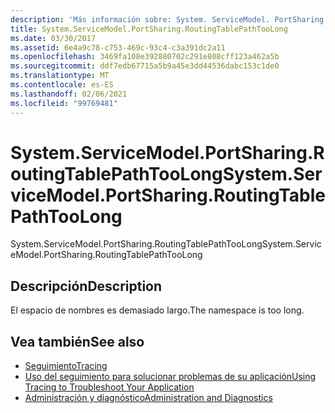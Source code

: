 ```yaml
---
description: 'Más información sobre: System. ServiceModel. PortSharing. RoutingTablePathTooLong'
title: System.ServiceModel.PortSharing.RoutingTablePathTooLong
ms.date: 03/30/2017
ms.assetid: 6e4a9c78-c753-469c-93c4-c3a391dc2a11
ms.openlocfilehash: 3469fa108e392880702c291e808cff123a462a5b
ms.sourcegitcommit: ddf7edb67715a5b9a45e3dd44536dabc153c1de0
ms.translationtype: MT
ms.contentlocale: es-ES
ms.lasthandoff: 02/06/2021
ms.locfileid: "99769481"
---
```

# <a name="systemservicemodelportsharingroutingtablepathtoolong"></a><span data-ttu-id="b8395-103">System.ServiceModel.PortSharing.RoutingTablePathTooLong</span><span class="sxs-lookup"><span data-stu-id="b8395-103">System.ServiceModel.PortSharing.RoutingTablePathTooLong</span></span>

<span data-ttu-id="b8395-104">System.ServiceModel.PortSharing.RoutingTablePathTooLong</span><span class="sxs-lookup"><span data-stu-id="b8395-104">System.ServiceModel.PortSharing.RoutingTablePathTooLong</span></span>  
  
## <a name="description"></a><span data-ttu-id="b8395-105">Descripción</span><span class="sxs-lookup"><span data-stu-id="b8395-105">Description</span></span>  

 <span data-ttu-id="b8395-106">El espacio de nombres es demasiado largo.</span><span class="sxs-lookup"><span data-stu-id="b8395-106">The namespace is too long.</span></span>  
  
## <a name="see-also"></a><span data-ttu-id="b8395-107">Vea también</span><span class="sxs-lookup"><span data-stu-id="b8395-107">See also</span></span>

- [<span data-ttu-id="b8395-108">Seguimiento</span><span class="sxs-lookup"><span data-stu-id="b8395-108">Tracing</span></span>](index.md)
- [<span data-ttu-id="b8395-109">Uso del seguimiento para solucionar problemas de su aplicación</span><span class="sxs-lookup"><span data-stu-id="b8395-109">Using Tracing to Troubleshoot Your Application</span></span>](using-tracing-to-troubleshoot-your-application.md)
- [<span data-ttu-id="b8395-110">Administración y diagnóstico</span><span class="sxs-lookup"><span data-stu-id="b8395-110">Administration and Diagnostics</span></span>](../index.md)
